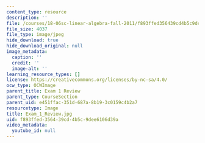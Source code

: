 ```yaml
---
content_type: resource
description: ''
file: /courses/18-06sc-linear-algebra-fall-2011/f893ffed356439cd4b5c9dee6106d39a_Exam_1_Review.jpg
file_size: 4037
file_type: image/jpeg
hide_download: true
hide_download_original: null
image_metadata:
  caption: ''
  credit: ''
  image-alt: ''
learning_resource_types: []
license: https://creativecommons.org/licenses/by-nc-sa/4.0/
ocw_type: OCWImage
parent_title: Exam 1 Review
parent_type: CourseSection
parent_uid: e451ffac-351d-687a-8b19-3c0159c4b2a7
resourcetype: Image
title: Exam_1_Review.jpg
uid: f893ffed-3564-39cd-4b5c-9dee6106d39a
video_metadata:
  youtube_id: null
---
```

